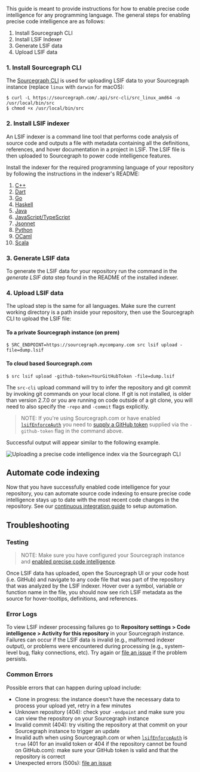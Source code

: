 <style>
img.terminal-screenshot {
  max-width: 800px;
}
</style>

This guide is meant to provide instructions for how to enable precise code intelligence for any programming language.
The general steps for enabling precise code intelligence are as follows:

1. Install Sourcegraph CLI
2. Install LSIF Indexer
3. Generate LSIF data
4. Upload LSIF data

### 1. Install Sourcegraph CLI

The [Sourcegraph CLI](../../cli/index.md) is used for uploading LSIF data to your Sourcegraph instance (replace `linux` with `darwin` for macOS):

```
$ curl -L https://sourcegraph.com/.api/src-cli/src_linux_amd64 -o /usr/local/bin/src
$ chmod +x /usr/local/bin/src
```

### 2. Install LSIF indexer

An LSIF indexer is a command line tool that performs code analysis of source code and outputs a file with metadata containing all the definitions, references, and hover documentation in a project in LSIF. The LSIF file is then uploaded to Sourcegraph to power code intelligence features.

Install the indexer for the required programming language of your repository by following the instructions in the indexer's README:

  1. [C++](https://github.com/sourcegraph/lsif-cpp)
  1. [Dart](https://github.com/sourcegraph/lsif-dart)
  1. [Go](https://github.com/sourcegraph/lsif-go)
  1. [Haskell](https://github.com/mpickering/hie-lsif)
  1. [Java](https://github.com/sourcegraph/lsif-java)
  1. [JavaScript/TypeScript](https://github.com/sourcegraph/lsif-typescript)
  1. [Jsonnet](https://github.com/sourcegraph/lsif-jsonnet)
  1. [Python](https://github.com/sourcegraph/lsif-py)
  1. [OCaml](https://github.com/rvantonder/lsif-ocaml)
  1. [Scala](https://github.com/sourcegraph/lsif-semanticdb)

### 3. Generate LSIF data

To generate the LSIF data for your repository run the command in the _generate LSIF data_ step found in the README of the installed indexer.

### 4. Upload LSIF data

The upload step is the same for all languages. Make sure the current working directory is a path inside your repository, then use the Sourcegraph CLI to upload the LSIF file:

#### To a private Sourcegraph instance (on prem)

```
$ SRC_ENDPOINT=https://sourcegraph.mycompany.com src lsif upload -file=dump.lsif
```

#### To cloud based Sourcegraph.com

```
$ src lsif upload -github-token=YourGitHubToken -file=dump.lsif
```

The `src-cli` upload command will try to infer the repository and git commit by invoking git commands on your local clone. If git is not installed, is older than version 2.7.0 or you are running on code outside of a git clone, you will need to also specify the `-repo` and `-commit` flags explicitly.

> NOTE: If you're using Sourcegraph.com or have enabled [`lsifEnforceAuth`](https://docs.sourcegraph.com/admin/config/site_config#lsifEnforceAuth) you need to [supply a GitHub token](#proving-ownership-of-a-github-repository) supplied via the `-github-token` flag in the command above.

Successful output will appear similar to the following example.

<img src="https://storage.googleapis.com/sourcegraph-assets/docs/images/code-intelligence/sg-3.34/uploads/src-lsif-upload.gif" class="screenshot terminal-screenshot" alt="Uploading a precise code intelligence index via the Sourcegraph CLI">

## Automate code indexing

Now that you have successfully enabled code intelligence for your repository, you can automate source code indexing to ensure precise code intelligence stays up to date with the most recent code changes in the repository. See our [continuous integration guide](adding_lsif_to_workflows.md) to setup automation.

## Troubleshooting

### Testing

> NOTE: Make sure you have configured your Sourcegraph instance and [enabled precise code intelligence](../explanations/precise_code_intelligence.md#enabling-lsif-on-your-sourcegraph-instance).

Once LSIF data has uploaded, open the Sourcegraph UI or your code host (i.e. GitHub) and navigate to any code file that was part of the repository that was analyzed by the LSIF indexer. Hover over a symbol, variable or function name in the file, you should now see rich LSIF metadata as the source for hover-tooltips, definitions, and references.

### Error Logs

To view LSIF indexer processing failures go to **Repository settings > Code intelligence > Activity for this repository** in your Sourcegraph instance. Failures can occur if the LSIF data is invalid (e.g., malformed indexer output), or problems were encountered during processing (e.g., system-level bug, flaky connections, etc). Try again or [file an issue](https://github.com/sourcegraph/sourcegraph/issues/new) if the problem persists.

### Common Errors

Possible errors that can happen during upload include:

- Clone in progress: the instance doesn't have the necessary data to process your upload yet, retry in a few minutes
- Unknown repository (404): check your `-endpoint` and make sure you can view the repository on your Sourcegraph instance
- Invalid commit (404): try visiting the repository at that commit on your Sourcegraph instance to trigger an update
- Invalid auth when using Sourcegraph.com or when [`lsifEnforceAuth`](https://docs.sourcegraph.com/admin/config/site_config#lsifEnforceAuth) is `true` (401 for an invalid token or 404 if the repository cannot be found on GitHub.com): make sure your GitHub token is valid and that the repository is correct
- Unexpected errors (500s): [file an issue](https://github.com/sourcegraph/sourcegraph/issues/new)
